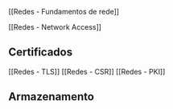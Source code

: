 [[Redes - Fundamentos de rede]]

[[Redes - Network Access]]

## Certificados
[[Redes - TLS]]
[[Redes - CSR]]
[[Redes - PKI]]

## Armazenamento
